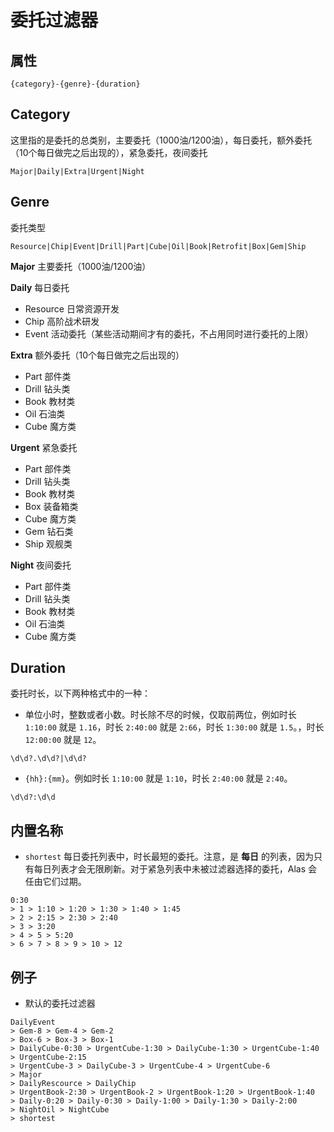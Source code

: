 # 委托过滤器

## 属性

```text
{category}-{genre}-{duration}
```

## Category

这里指的是委托的总类别，主要委托（1000油/1200油），每日委托，额外委托（10个每日做完之后出现的），紧急委托，夜间委托

```text
Major|Daily|Extra|Urgent|Night
```

## Genre

委托类型

```text
Resource|Chip|Event|Drill|Part|Cube|Oil|Book|Retrofit|Box|Gem|Ship
```

**Major** 主要委托（1000油/1200油）

**Daily** 每日委托

- Resource 日常资源开发
- Chip 高阶战术研发
- Event 活动委托（某些活动期间才有的委托，不占用同时进行委托的上限）

**Extra** 额外委托（10个每日做完之后出现的）

- Part 部件类
- Drill 钻头类
- Book 教材类
- Oil 石油类
- Cube 魔方类

**Urgent** 紧急委托

- Part 部件类
- Drill 钻头类
- Book 教材类
- Box 装备箱类
- Cube 魔方类
- Gem 钻石类
- Ship 观舰类

**Night** 夜间委托

- Part 部件类
- Drill 钻头类
- Book 教材类
- Oil 石油类
- Cube 魔方类

## Duration

委托时长，以下两种格式中的一种：

- 单位小时，整数或者小数。时长除不尽的时候，仅取前两位，例如时长 `1:10:00` 就是 `1.16`，时长 `2:40:00` 就是 `2:66`，时长 `1:30:00` 就是 `1.5`。，时长 `12:00:00` 就是 `12`。

```text
\d\d?.\d\d?|\d\d?
```

- `{hh}:{mm}`。例如时长 `1:10:00` 就是 `1:10`，时长 `2:40:00` 就是 `2:40`。

```text
\d\d?:\d\d
```

## 内置名称

- `shortest` 每日委托列表中，时长最短的委托。注意，是 **每日** 的列表，因为只有每日列表才会无限刷新。对于紧急列表中未被过滤器选择的委托，Alas 会任由它们过期。 

```text
0:30
> 1 > 1:10 > 1:20 > 1:30 > 1:40 > 1:45
> 2 > 2:15 > 2:30 > 2:40
> 3 > 3:20
> 4 > 5 > 5:20
> 6 > 7 > 8 > 9 > 10 > 12
```

## 例子

- 默认的委托过滤器

```text
DailyEvent
> Gem-8 > Gem-4 > Gem-2
> Box-6 > Box-3 > Box-1
> DailyCube-0:30 > UrgentCube-1:30 > DailyCube-1:30 > UrgentCube-1:40 > UrgentCube-2:15
> UrgentCube-3 > DailyCube-3 > UrgentCube-4 > UrgentCube-6
> Major
> DailyRescource > DailyChip
> UrgentBook-2:30 > UrgentBook-2 > UrgentBook-1:20 > UrgentBook-1:40
> Daily-0:20 > Daily-0:30 > Daily-1:00 > Daily-1:30 > Daily-2:00
> NightOil > NightCube
> shortest
```
